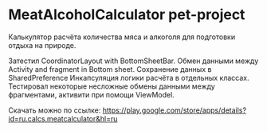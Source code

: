 # MeatAlcoholCalculator pet-project
Калькулятор расчёта количества мяса и алкоголя для подготовки отдыха на природе.

Затестил CoordinatorLayout with BottomSheetBar. 
 Обмен данными между Activity and fragment in Bottom sheet.
 Сохранение данных в SharedPreference
Инкапсуляция логики расчёта в отдельных классах. 
Тестировал некоторые несложные обмены данными между фрагментами, активити при помощи ViewModel.

Скачать можно по ссылке:
https://play.google.com/store/apps/details?id=ru.calcs.meatcalculator&hl=ru
